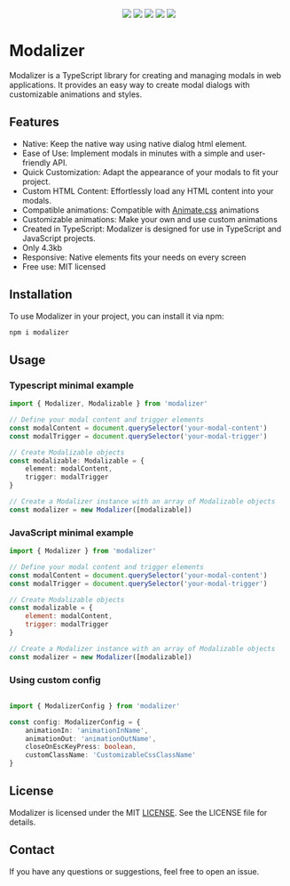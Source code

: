 <p align="center">
 <a target="_blank" href="https://www.typescriptlang.org/"><img src="https://img.shields.io/badge/-TypeScript-FFFFFF?logo=typescript"></a>
<a target="_blank" href="https://sass-lang.com/"><img src="https://img.shields.io/badge/-Sass-pink?logo=sass"></a>
<a target="_blank" href="https://terser.org/"><img src="https://img.shields.io/badge/-Terser-00299F?logo=javascript"></a>
<a target="_blank" href="https://rollupjs.org/"><img src="https://img.shields.io/badge/-Rollup-FCAF41?logo=rollupdotjs"></a>
<a target="_blank" href="https://www.npmjs.com/"><img src="https://img.shields.io/badge/-Npmjs-231F20?logo=npm"></a>
</p>

# Modalizer

Modalizer is a TypeScript library for creating and managing modals in web applications. It provides an easy way to create modal dialogs with customizable animations and styles.

## Features

- Native: Keep the native way using native dialog html element.
- Ease of Use: Implement modals in minutes with a simple and user-friendly API.
- Quick Customization: Adapt the appearance of your modals to fit your project.
- Custom HTML Content: Effortlessly load any HTML content into your modals.
- Compatible animations: Compatible with [Animate.css](https://animate.style/) animations
- Customizable animations: Make your own and use custom animations
- Created in TypeScript: Modalizer is designed for use in TypeScript and JavaScript
	projects.
- Only 4.3kb
- Responsive: Native elements fits your needs on every screen
- Free use: MIT licensed

## Installation

To use Modalizer in your project, you can install it via npm:

```bash
npm i modalizer
```

## Usage

### Typescript minimal example
```typescript
import { Modalizer, Modalizable } from 'modalizer'

// Define your modal content and trigger elements
const modalContent = document.querySelector('your-modal-content')
const modalTrigger = document.querySelector('your-modal-trigger')

// Create Modalizable objects
const modalizable: Modalizable = {
	element: modalContent,
	trigger: modalTrigger
}

// Create a Modalizer instance with an array of Modalizable objects
const modalizer = new Modalizer([modalizable])
```

### JavaScript minimal example

```javascript
import { Modalizer } from 'modalizer'

// Define your modal content and trigger elements
const modalContent = document.querySelector('your-modal-content')
const modalTrigger = document.querySelector('your-modal-trigger')

// Create Modalizable objects
const modalizable = {
	element: modalContent,
	trigger: modalTrigger
}

// Create a Modalizer instance with an array of Modalizable objects
const modalizer = new Modalizer([modalizable])
```
### Using custom config

```typescript

import { ModalizerConfig } from 'modalizer'

const config: ModalizerConfig = {
	animationIn: 'animationInName',
	animationOut: 'animationOutName',
	closeOnEscKeyPress: boolean,
	customClassName: 'CustomizableCssClassName'
}
```

## License
Modalizer is licensed under the MIT [LICENSE](LICENSE). See the LICENSE file for details.


## Contact
If you have any questions or suggestions, feel free to open an issue.